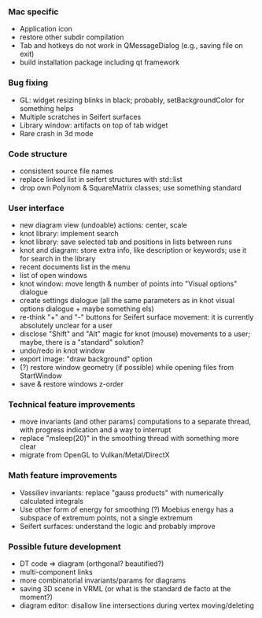 ### Mac specific

* Application icon
* restore other subdir compilation
* Tab and hotkeys do not work in QMessageDialog (e.g., saving file on exit)
* build installation package including qt framework

### Bug fixing

* GL: widget resizing blinks in black; probably, setBackgroundColor for something helps
* Multiple scratches in Seifert surfaces
* Library window: artifacts on top of tab widget
* Rare crash in 3d mode

### Code structure

* consistent source file names
* replace linked list in seifert structures with std::list
* drop own Polynom & SquareMatrix classes; use something standard

### User interface

* new diagram view (undoable) actions: center, scale
* knot library: implement search
* knot library: save selected tab and positions in lists between runs
* knot and diagram: store extra info, like description or keywords; use it for search in the library
* recent documents list in the menu
* list of open windows
* knot window: move length & number of points into "Visual options" dialogue
* create settings dialogue (all the same parameters as in knot visual options dialogue + maybe something els)
* re-think "+" and "-" buttons for Seifert surface movement: it is currently absolutely unclear for a user
* disclose "Shift" and "Alt" magic for knot (mouse) movements to a user; maybe, there is a "standard" solution?
* undo/redo in knot window
* export image: "draw background" option
* (?) restore window geometry (if possible) while opening files from StartWindow
* save & restore windows z-order

### Technical feature improvements

* move invariants (and other params) computations to a separate thread, with progress indication and a way to interrupt
* replace "msleep(20)" in the smoothing thread with something more clear
* migrate from OpenGL to Vulkan/Metal/DirectX

### Math feature improvements

* Vassiliev invariants: replace "gauss products" with numerically calculated integrals
* Use other form of energy for smoothing (?) Moebius energy has a subspace of extremum points, not a single extremum
* Seifert surfaces: understand the logic and probably improve

### Possible future development

* DT code => diagram (orthgonal? beautified?)
* multi-component links
* more combinatorial invariants/params for diagrams
* saving 3D scene in VRML (or what is the standard de facto at the moment?)
* diagram editor: disallow line intersections during vertex moving/deleting
